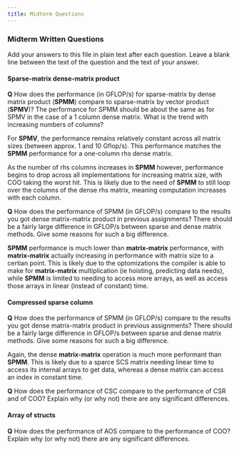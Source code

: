 ```yaml
---
title: Midterm Questions
---
```


### Midterm Written Questions

Add your answers to this file in plain text after each question.  Leave a blank
line between the text of the question and the text of your answer.


#### Sparse-matrix dense-matrix product


**Q**
How does the performance (in GFLOP/s) for sparse-matrix by dense matrix product
(**SPMM**) compare  to sparse-matrix by vector product (**SPMV**)? The
performance for SPMM should be about the same as for SPMV in the case of a 1
column dense matrix.   What is the trend with increasing numbers of columns?

For **SPMV**, the performance remains relatively constant across all matrix
sizes (between approx. 1 and 10 Gflop/s). This performance matches the **SPMM**
performance for a one-column rhs dense matrix.

As the number of rhs columns increases in **SPMM** however, performance begins
to drop across all implementations for increasing matrix size, with COO taking
the worst hit. This is likely due to the need of **SPMM** to still loop over
the columns of the dense rhs matrix, meaning computation increases with each
column.


**Q**
How does the performance of SPMM (in GFLOP/s) compare to the results you got
dense matrix-matrix product in previous assignments?   There should be a fairly
large difference in GFLOP/s between sparse and dense matrix methods.  Give some
reasons for such a big difference.

**SPMM** performance is much lower than **matrix-matrix** performance, with
**matrix-matrix** actually increasing in performance with matrix size to a
certian point. This is likely due to the optomizations the compiler is able to
make for **matrix-matrix** multiplication (ie hoisting, predicting data needs),
while **SPMM** is limited to needing to access more arrays, as well as access
those arrays in linear (instead of constant) time.


#### Compressed sparse column

**Q**
How does the performance of SPMM (in GFLOP/s) compare to the results you got
dense matrix-matrix product in previous assignments?   There should be a fairly
large difference in GFLOP/s between sparse and dense matrix methods.  Give some
reasons for such a big difference.

Again, the dense **matrix-matrix** operation is much more performant than
**SPMM**. This is likely due to a sparce SCS matrix needing linear time to
access its internal arrays to get data, whereas a dense matrix can access an
index in constant time.


**Q**
How does the performance of CSC compare to the performance of CSR and of COO?
Explain why (or why not) there are any significant differences.




#### Array of structs

**Q**
How does the performance of AOS compare to the performance of  COO?   Explain
why (or why not) there are any significant differences.

